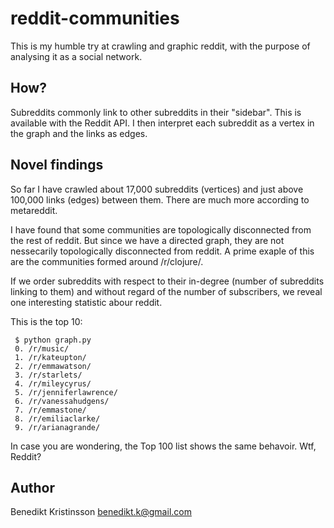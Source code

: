 reddit-communities
==============

This is my humble try at crawling and graphic reddit, with the purpose
of analysing it as a social network.

How?
--------------

Subreddits commonly link to other subreddits in their "sidebar". This is available with the Reddit API. I then interpret each subreddit as a vertex in the graph and the links as edges. 

Novel findings
---------------

So far I have crawled about 17,000 subreddits (vertices) and just above 100,000 links (edges) between them. There are much more according to metareddit. 

I have found that some communities are topologically disconnected from the rest of reddit. But since we have a directed graph, they are not nessecarily topologically disconnected from reddit. A prime exaple of this are the communities formed around /r/clojure/. 

If we order subreddits with respect to their in-degree (number of subreddits linking to them) and without regard of the number of subscribers, we reveal one interesting statistic abour reddit. 

This is the top 10:

     $ python graph.py
     0. /r/music/
     1. /r/kateupton/
     2. /r/emmawatson/
     3. /r/starlets/
     4. /r/mileycyrus/
     5. /r/jenniferlawrence/
     6. /r/vanessahudgens/
     7. /r/emmastone/
     8. /r/emiliaclarke/
     9. /r/arianagrande/

In case you are wondering, the Top 100 list shows the same behavoir. Wtf, Reddit?

Author
-----------------
Benedikt Kristinsson 
benedikt.k@gmail.com